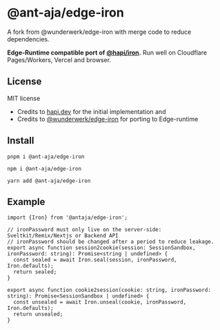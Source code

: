 # @ant-aja/edge-iron
A fork from @wunderwerk/edge-iron with merge code to reduce dependencies.

**Edge-Runtime compatible port of [@hapi/iron](https://github.com/hapijs/iron).**
Run well on Cloudflare Pages/Workers, Vercel and browser.

## License
MIT license
- Credits to [hapi.dev](https://hapi.dev) for the initial implementation and 
- Credits to [@wunderwerk/edge-iron](https://github.com/wunderwerkio/edge-iron) for porting to Edge-runtime 

## Install

``` pnpm i @ant-aja/edge-iron ```

``` npm i @ant-aja/edge-iron ```

``` yarn add @ant-aja/edge-iron ```

## Example 

``` 
import {Iron} from '@antaja/edge-iron';

// ironPassword must only live on the server-side: Sveltkit/Remix/Nextjs or Backend API
// ironPassword should be changed after a period to reduce leakage.
export async function session2cookie(session: SessionSandbox, ironPassword: string): Promise<string | undefined> {
  const sealed = await Iron.seal(session, ironPassword, Iron.defaults);
  return sealed;
}

export async function cookie2session(cookie: string, ironPassword: string): Promise<SessionSandbox | undefined> {
  const unsealed = await Iron.unseal(cookie, ironPassword, Iron.defaults);
  return unsealed;
}

```